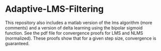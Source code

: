 # Adaptive-LMS-Filtering
This repository also includes a matlab version of the lms algorithm (more comments) and a version of delta learning using the bipolar sigmoid function.
See the pdf file for convergence proofs for LMS and NLMS (normalized). These proofs show that for a given step size, convergence is guaranteed.
